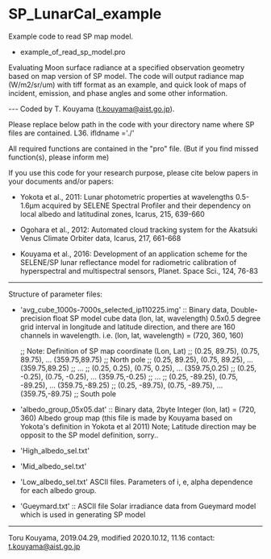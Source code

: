 # SP_LunarCal_example
Example code to read SP map model.

- example_of_read_sp_model.pro

Evaluating Moon surface radiance at a specified observation geometry based on map version of SP model.
The code will output radiance map (W/m2/sr/um) with tiff format as an example, and quick look of maps of incident, emission, and phase angles and some other information.

--- Coded by T. Kouyama (t.kouyama@aist.go.jp).

Please replace below path in the code with your directory name where SP files are contained.
L36. ifldname ='./'

All required functions are contained in the "pro" file.
(But if you find missed function(s), please inform me)

If you use this code for your research purpose,
please cite below papers in your documents and/or papers:

- Yokota et al., 2011: Lunar photometric properties at wavelengths 0.5-1.6μm acquired by SELENE Spectral Profiler and their dependency on local albedo and latitudinal zones, Icarus, 215, 639-660

- Ogohara et al., 2012: Automated cloud tracking system for the Akatsuki Venus Climate Orbiter data, Icarus, 217, 661-668

- Kouyama et al., 2016: Development of an application scheme for the SELENE/SP lunar reflectance model for radiometric calibration of hyperspectral and multispectral sensors, Planet. Space Sci., 124, 76-83

---
Structure of parameter files:

- 'avg_cube_1000s-7000s_selected_ip110225.img' :: Binary data, Double-precision float
SP model cube data (lon, lat, wavelength)
0.5x0.5 degree grid interval in longitude and latitude direction, and there are 160 channels in wavelength.
i.e. (lon, lat, wavelength) = (720, 360, 160)

  ;; Note: Definition of SP map coordinate  (Lon, Lat)
  ;; (0.25, 89.75), (0.75, 89.75), ... (359.75,89.75) ;; North pole
  ;; (0.25, 89.25), (0.75, 89.25), ... (359.75,89.25)
  ;; ...
  ;; (0.25, 0.25), (0.75, 0.25), ... (359.75,0.25)
  ;; (0.25, -0.25), (0.75, -0.25), ... (359.75,-0.25)
  ;; ...
  ;; (0.25, -89.25), (0.75, -89.25), ... (359.75,-89.25)
  ;; (0.25, -89.75), (0.75, -89.75), ... (359.75,-89.75) ;; South pole

- 'albedo_group_05x05.dat' :: Binary data, 2byte Integer
 (lon, lat) = (720, 360)
Albedo group map (this file is made by Kouyama based on Yokota's definition in Yokota et al 2011)
Note; Latitude direction may be opposit to the SP model definition, sorry..


- 'High_albedo_sel.txt'
- 'Mid_albedo_sel.txt'
- 'Low_albedo_sel.txt'
ASCII files. Parameters of i, e, alpha dependence for each albedo group.


- 'Gueymard.txt' :: ASCII file
Solar irradiance data from Gueymard model which is used in generating SP model


---

Toru Kouyama, 2019.04.29, modified 2020.10.12, 11.16
contact: t.kouyama@aist.go.jp
